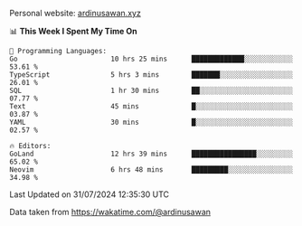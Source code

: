 Personal website: [ardinusawan.xyz](https://ardinusawan.xyz)

<!--START_SECTION:waka-->
📊 **This Week I Spent My Time On** 

```text
💬 Programming Languages: 
Go                       10 hrs 25 mins      █████████████░░░░░░░░░░░░   53.61 % 
TypeScript               5 hrs 3 mins        ███████░░░░░░░░░░░░░░░░░░   26.01 % 
SQL                      1 hr 30 mins        ██░░░░░░░░░░░░░░░░░░░░░░░   07.77 % 
Text                     45 mins             █░░░░░░░░░░░░░░░░░░░░░░░░   03.87 % 
YAML                     30 mins             █░░░░░░░░░░░░░░░░░░░░░░░░   02.57 % 

🔥 Editors: 
GoLand                   12 hrs 39 mins      ████████████████░░░░░░░░░   65.02 % 
Neovim                   6 hrs 48 mins       █████████░░░░░░░░░░░░░░░░   34.98 % 
```


 Last Updated on 31/07/2024 12:35:30 UTC
<!--END_SECTION:waka-->
Data taken from https://wakatime.com/@ardinusawan
